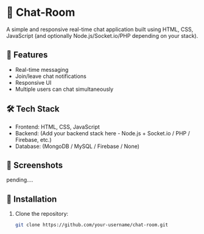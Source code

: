 # 💬 Chat-Room

A simple and responsive real-time chat application built using HTML, CSS, JavaScript (and optionally Node.js/Socket.io/PHP depending on your stack).

## 🚀 Features

- Real-time messaging
- Join/leave chat notifications
- Responsive UI
- Multiple users can chat simultaneously

## 🛠️ Tech Stack

- Frontend: HTML, CSS, JavaScript
- Backend: (Add your backend stack here - Node.js + Socket.io / PHP / Firebase, etc.)
- Database: (MongoDB / MySQL / Firebase / None)

## 📸 Screenshots

pending....
## 🔧 Installation

1. Clone the repository:
   ```bash
   git clone https://github.com/your-username/chat-room.git
